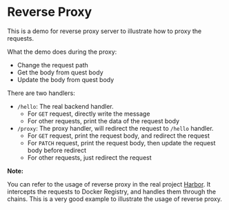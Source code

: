 # Reverse Proxy

This is a demo for reverse proxy server to illustrate how to proxy the requests.

What the demo does during the proxy:
* Change the request path
* Get the body from quest body
* Update the body from quest body

There are two handlers:
* `/hello`: The real backend handler.
  * For `GET` request, directly write the message
  * For other requests, print the data of the request body
* `/proxy`: The proxy handler, will redirect the request to `/hello` handler.
  * For `GET` request, print the request body, and redirect the request
  * For `PATCH` request, print the request body, then update the request body before redirect
  * For other requests, just redirect the request

**Note:**

You can refer to the usage of reverse proxy in the real project [Harbor](https://github.com/vmware/harbor/blob/release-1.4.0/src/ui/proxy/proxy.go).
It intercepts the requests to Docker Registry, and handles them through the chains.
This is a very good example to illustrate the usage of reverse proxy.
